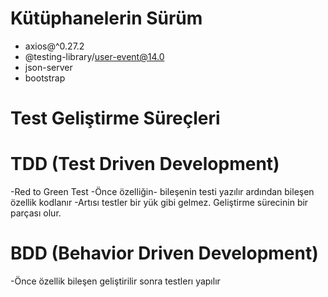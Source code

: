 # Kütüphanelerin Sürüm

- axios@^0.27.2
- @testing-library/user-event@14.0
- json-server
- bootstrap

# Test Geliştirme Süreçleri

# TDD (Test Driven Development)

-Red to Green Test
-Önce özelliğin- bileşenin testi yazılır ardından bileşen özellik kodlanır
-Artısı testler bir yük gibi gelmez. Geliştirme sürecinin bir parçası olur.

# BDD (Behavior Driven Development)

-Önce özellik bileşen geliştirilir sonra testlerı yapılır
